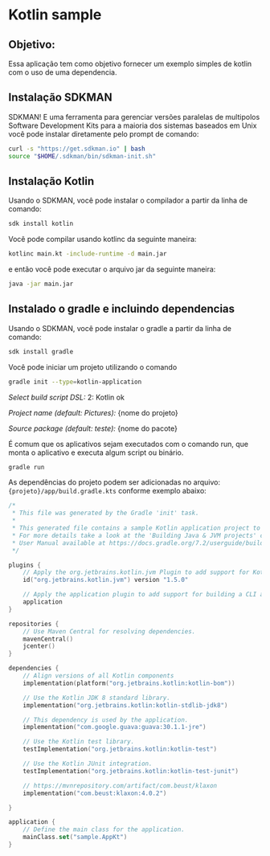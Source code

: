 # Kotlin sample

## Objetivo:
Essa aplicação tem como objetivo fornecer um exemplo simples de kotlin com o uso de uma dependencia.


## Instalação SDKMAN

SDKMAN! E uma ferramenta para gerenciar versões paralelas de multipolos Software Development Kits para a maioria dos sistemas baseados em Unix você pode instalar diretamente pelo prompt de comando:

```bash
curl -s "https://get.sdkman.io" | bash
source "$HOME/.sdkman/bin/sdkman-init.sh"

```

## Instalação Kotlin

Usando o SDKMAN, você pode instalar o compilador a partir da linha de comando:

```bash
sdk install kotlin

```
Você pode compilar usando kotlinc da seguinte maneira:
```bash
kotlinc main.kt -include-runtime -d main.jar
```
e então você pode executar o arquivo jar da seguinte maneira:
```bash
java -jar main.jar
```

## Instalado o gradle e incluindo dependencias

Usando o SDKMAN, você pode instalar o gradle a partir da linha de comando:

```bash
sdk install gradle 
```

Você pode iniciar um projeto utilizando o comando 
```bash
gradle init --type=kotlin-application
```
*Select build script DSL:*
  2: Kotlin    ok

*Project name (default: Pictures):* {nome do projeto}

*Source package (default: teste):* {nome do pacote}

É comum que os aplicativos sejam executados com o comando run, que monta o aplicativo e executa algum script ou binário.
```bash
gradle run
```
As dependências do projeto podem ser adicionadas no arquivo: `{projeto}/app/build.gradle.kts` conforme exemplo abaixo:
```kotlin
/*
 * This file was generated by the Gradle 'init' task.
 *
 * This generated file contains a sample Kotlin application project to get you started.
 * For more details take a look at the 'Building Java & JVM projects' chapter in the Gradle
 * User Manual available at https://docs.gradle.org/7.2/userguide/building_java_projects.html
 */

plugins {
    // Apply the org.jetbrains.kotlin.jvm Plugin to add support for Kotlin.
    id("org.jetbrains.kotlin.jvm") version "1.5.0"

    // Apply the application plugin to add support for building a CLI application in Java.
    application
}

repositories {
    // Use Maven Central for resolving dependencies.
    mavenCentral()
    jcenter()
}

dependencies {
    // Align versions of all Kotlin components
    implementation(platform("org.jetbrains.kotlin:kotlin-bom"))

    // Use the Kotlin JDK 8 standard library.
    implementation("org.jetbrains.kotlin:kotlin-stdlib-jdk8")

    // This dependency is used by the application.
    implementation("com.google.guava:guava:30.1.1-jre")

    // Use the Kotlin test library.
    testImplementation("org.jetbrains.kotlin:kotlin-test")

    // Use the Kotlin JUnit integration.
    testImplementation("org.jetbrains.kotlin:kotlin-test-junit")

    // https://mvnrepository.com/artifact/com.beust/klaxon
    implementation("com.beust:klaxon:4.0.2")

}

application {
    // Define the main class for the application.
    mainClass.set("sample.AppKt")
}
```

